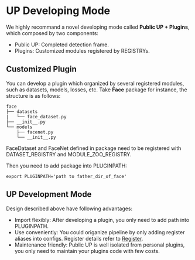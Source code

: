 # UP Developing Mode
We highly recommand a novel developing mode called **Public UP + Plugins**, which composed by two components:

* Public UP: Completed detection frame.
* Plugins: Customized modules registered by REGISTRYs.

## Customized Plugin
You can develop a plugin which organized by several registered modules, such as datasets, models, losses, etc. Take **Face** package for instance, the structure is as follows: 

```
face
├── datasets
|   └── face_dataset.py
├── __init__.py
└── models
    ├── facenet.py
    └── __init__.py
```
FaceDataset and FaceNet defined in package need to be registered with DATASET_REGISTRY and MODULE_ZOO_REGISTRY.

Then you need to add package into PLUGINPATH:

```shell
export PLUGINPATH='path to father_dir_of_face'
```

## UP Development Mode
Design described above have following advantages:

* Import flexibly: After developing a plugin, you only need to add path into PLUGINPATH.
* Use conveniently: You could origanize pipeline by only adding register aliases into configs. Register details refer to [Register](register_modules.md).
* Maintenance friendly: Public UP is well isolated from personal plugins, you only need to maintain your plugins code with few costs.
